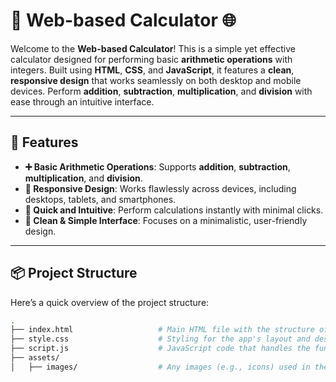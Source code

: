 # 🧮 **Web-based Calculator** 🌐

Welcome to the **Web-based Calculator**! This is a simple yet effective calculator designed for performing basic **arithmetic operations** with integers. Built using **HTML**, **CSS**, and **JavaScript**, it features a **clean**, **responsive design** that works seamlessly on both desktop and mobile devices. Perform **addition**, **subtraction**, **multiplication**, and **division** with ease through an intuitive interface.

---

## 🚀 **Features**

- **➕ Basic Arithmetic Operations**: Supports **addition**, **subtraction**, **multiplication**, and **division**.
- **📱 Responsive Design**: Works flawlessly across devices, including desktops, tablets, and smartphones.
- **🔄 Quick and Intuitive**: Perform calculations instantly with minimal clicks.
- **🎨 Clean & Simple Interface**: Focuses on a minimalistic, user-friendly design.



---

## 📦 **Project Structure**

Here’s a quick overview of the project structure:

```bash
.
├── index.html                   # Main HTML file with the structure of the app
├── style.css                    # Styling for the app's layout and design
├── script.js                    # JavaScript code that handles the functionality
├── assets/
│   ├── images/                  # Any images (e.g., icons) used in the app
